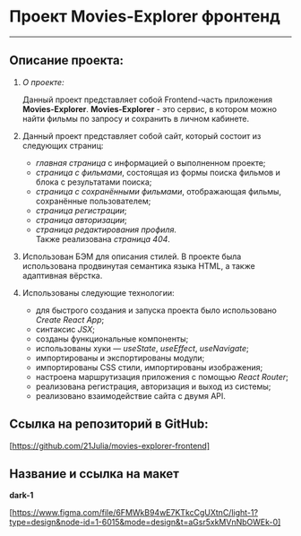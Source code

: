 # Проект Movies-Explorer фронтенд

___

## Описание проекта:

1. *О проекте:*

    Данный проект представляет собой Frontend-часть приложения **Movies-Explorer**.
    **Movies-Explorer** - это сервис, в котором можно найти фильмы по запросу и сохранить в личном кабинете.

2. Данный проект представляет собой сайт, который состоит из следующих страниц:
    * *главная страница* с информацией о выполненном проекте;
    * *страница с фильмами*, состоящая из формы поиска фильмов и блока с результатами поиска;
    * *страница с сохранёнными фильмами*, отображающая фильмы, сохранённые пользователем;
    * *страница регистрации*;
    * *страница авторизации*;
    * *страница редактирования профиля*.  
  Также реализована *страница 404*.

3. Использован БЭМ для описания стилей. В проекте была использована продвинутая семантика языка HTML, а также адаптивная вёрстка.

4. Использованы следующие технологии:
    * для быстрого создания и запуска проекта было использовано *Create React App*;
    * синтаксис *JSX*;
    * созданы функциональные компоненты;
    * использованы хуки — *useState*, *useEffect*, *useNavigate*;
    * импортированы и экспортированы модули;
    * импортированы CSS стили, импортированы изображения;
    * настроена маршрутизация приложения с помощью *React Router*;
    * реализована регистрация, авторизация и выход из системы;
    * реализовано взаимодействие сайта с двумя API.

## Ссылка на репозиторий в GitHub:

[https://github.com/21Julia/movies-explorer-frontend]

## Название и ссылка на макет

**dark-1**

[https://www.figma.com/file/6FMWkB94wE7KTkcCgUXtnC/light-1?type=design&node-id=1-6015&mode=design&t=aGsr5xkMVnNbOWEk-0]

